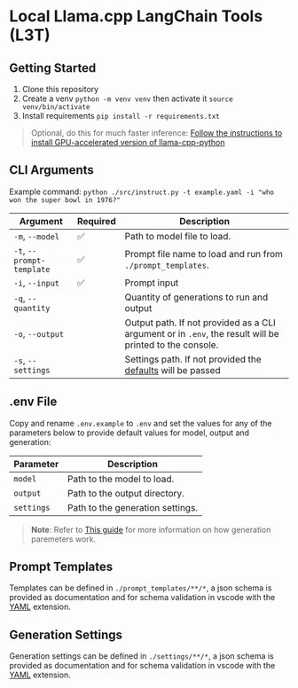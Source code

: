 # Local Llama.cpp LangChain Tools (L3T)

## Getting Started

1. Clone this repository
2. Create a venv `python -m venv venv` then activate it `source venv/bin/activate`
3. Install requirements `pip install -r requirements.txt` 
> Optional, do this for much faster inference: [Follow the instructions to install GPU-accelerated version of llama-cpp-python](https://github.com/abetlen/llama-cpp-python#installation-with-openblas--cublas--clblast) 


## CLI Arguments
Example command: `python ./src/instruct.py -t example.yaml -i "who won the super bowl in 1976?"`

| Argument               |Required| Description                                                    |
|------------------------|-|----------------------------------------------------------------|
| `-m`, `--model`                   |✅| Path to model file to load.                                     |
| `-t`, `--prompt-template`         |✅| Prompt file name to load and run from `./prompt_templates`.      |
| `-i`, `--input`                   |✅| Prompt input                                      |
| `-q`, `--quantity`                ||Quantity of generations to run and output                      |
| `-o`, `--output`                  ||Output path. If not provided as a CLI argument or in `.env`, the result will be printed to the console. |
| `-s`, `--settings`                ||Settings path. If not provided the [defaults](https://github.com/abetlen/llama-cpp-python/blob/80066f0b802f0019395466ac090c10dcd78c97bb/llama_cpp/llama.py#L458) will be passed

## .env File

Copy and rename `.env.example` to `.env` and set the values for any of the parameters below to provide default values for model, output and generation:

| Parameter        | Description                                              |
|------------------|----------------------------------------------------------|
| `model`          | Path to the model to load.                               |
| `output`         | Path to the output directory.                            |
| `settings`       | Path to the generation settings.                         |

> **Note**: Refer to [This guide](https://txt.cohere.com/llm-parameters-best-outputs-language-ai/) for more information on how generation paremeters work.

## Prompt Templates

Templates can be defined in `./prompt_templates/**/*`, a json schema is provided as documentation and for schema validation in vscode with the [YAML](https://marketplace.visualstudio.com/items?itemName=redhat.vscode-yaml) extension.

## Generation Settings

Generation settings can be defined in `./settings/**/*`, a json schema is provided as documentation and for schema validation in vscode with the [YAML](https://marketplace.visualstudio.com/items?itemName=redhat.vscode-yaml) extension.

